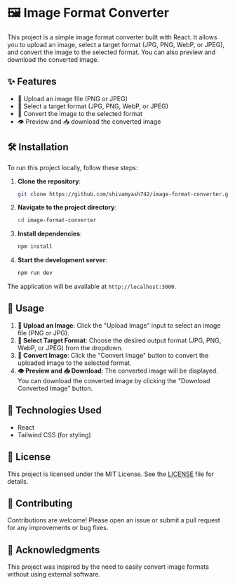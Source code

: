 # 🖼️ Image Format Converter

This project is a simple image format converter built with React. It allows you to upload an image, select a target format (JPG, PNG, WebP, or JPEG), and convert the image to the selected format. You can also preview and download the converted image.

## ✨ Features

- 📂 Upload an image file (PNG or JPEG)
- 🔄 Select a target format (JPG, PNG, WebP, or JPEG)
- 🎨 Convert the image to the selected format
- 👁️ Preview and 📥 download the converted image

## 🛠️ Installation

To run this project locally, follow these steps:

1. **Clone the repository**:
   ```sh
   git clone https://github.com/shivamyash742/image-format-converter.git
   ```
2. **Navigate to the project directory**:
   ```sh
   cd image-format-converter
   ```
3. **Install dependencies**:
   ```sh
   npm install
   ```
4. **Start the development server**:
   ```sh
   npm run dev
   ```

The application will be available at `http://localhost:3000`.

## 🚀 Usage

1. **📂 Upload an Image**: Click the "Upload Image" input to select an image file (PNG or JPG).
2. **🔄 Select Target Format**: Choose the desired output format (JPG, PNG, WebP, or JPEG) from the dropdown.
3. **🎨 Convert Image**: Click the "Convert Image" button to convert the uploaded image to the selected format.
4. **👁️ Preview and 📥 Download**: The converted image will be displayed. You can download the converted image by clicking the "Download Converted Image" button.

## 🧰 Technologies Used

- React
- Tailwind CSS (for styling)

## 📜 License

This project is licensed under the MIT License. See the [LICENSE](LICENSE) file for details.

## 🤝 Contributing

Contributions are welcome! Please open an issue or submit a pull request for any improvements or bug fixes.

## 🙏 Acknowledgments

This project was inspired by the need to easily convert image formats without using external software.
